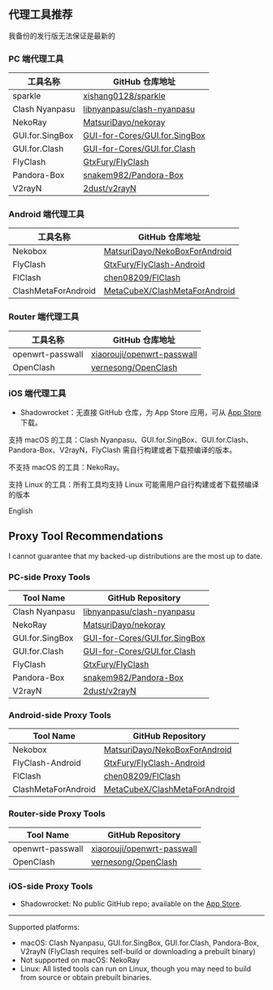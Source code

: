 ## 代理工具推荐

我备份的发行版无法保证是最新的

### PC 端代理工具
| 工具名称       | GitHub 仓库地址                          |
|----------------|-----------------------------------------|
| sparkle | [xishang0128/sparkle](https://github.com/xishang0128/sparkle) |
| Clash Nyanpasu | [libnyanpasu/clash-nyanpasu](https://github.com/libnyanpasu/clash-nyanpasu) |
| NekoRay       | [MatsuriDayo/nekoray](https://github.com/MatsuriDayo/nekoray) |
| GUI.for.SingBox| [GUI-for-Cores/GUI.for.SingBox](https://github.com/GUI-for-Cores/GUI.for.SingBox) |
| GUI.for.Clash | [GUI-for-Cores/GUI.for.Clash](https://github.com/GUI-for-Cores/GUI.for.Clash) |
| FlyClash      | [GtxFury/FlyClash](https://github.com/GtxFury/FlyClash) |
| Pandora-Box   | [snakem982/Pandora-Box](https://github.com/snakem982/Pandora-Box) |
| V2rayN        | [2dust/v2rayN](https://github.com/2dust/v2rayN) |

### Android 端代理工具
| 工具名称       | GitHub 仓库地址                          |
|----------------|-----------------------------------------|
| Nekobox       | [MatsuriDayo/NekoBoxForAndroid](https://github.com/MatsuriDayo/NekoBoxForAndroid) |
| FlyClash      | [GtxFury/FlyClash-Android](https://github.com/GtxFury/FlyClash-Android) |
| FlClash       | [chen08209/FlClash](https://github.com/chen08209/FlClash) |
| ClashMetaForAndroid | [MetaCubeX/ClashMetaForAndroid](https://github.com/MetaCubeX/ClashMetaForAndroid) |

### Router 端代理工具
| 工具名称       | GitHub 仓库地址                          |
|----------------|-----------------------------------------|
| openwrt-passwall | [xiaorouji/openwrt-passwall](https://github.com/xiaorouji/openwrt-passwall) |
| OpenClash     | [vernesong/OpenClash](https://github.com/vernesong/OpenClash) |

### iOS 端代理工具
- Shadowrocket：无直接 GitHub 仓库，为 App Store 应用，可从 [App Store](https://apps.apple.com/us/app/shadowrocket/id932747118) 下载。


支持 macOS 的工具：Clash Nyanpasu、GUI.for.SingBox、GUI.for.Clash、Pandora-Box、V2rayN，FlyClash 需自行构建或者下载预编译的版本。  

不支持 macOS 的工具：NekoRay。  

支持 Linux 的工具：所有工具均支持 Linux 可能需用户自行构建或者下载预编译的版本


English


## Proxy Tool Recommendations

I cannot guarantee that my backed-up distributions are the most up to date.

### PC-side Proxy Tools

| Tool Name        | GitHub Repository                                               |
|------------------|-----------------------------------------------------------------|
| Clash Nyanpasu   | [libnyanpasu/clash-nyanpasu](https://github.com/libnyanpasu/clash-nyanpasu) |
| NekoRay          | [MatsuriDayo/nekoray](https://github.com/MatsuriDayo/nekoray)    |
| GUI.for.SingBox  | [GUI-for-Cores/GUI.for.SingBox](https://github.com/GUI-for-Cores/GUI.for.SingBox) |
| GUI.for.Clash    | [GUI-for-Cores/GUI.for.Clash](https://github.com/GUI-for-Cores/GUI.for.Clash) |
| FlyClash         | [GtxFury/FlyClash](https://github.com/GtxFury/FlyClash)           |
| Pandora-Box      | [snakem982/Pandora-Box](https://github.com/snakem982/Pandora-Box) |
| V2rayN           | [2dust/v2rayN](https://github.com/2dust/v2rayN)                   |

### Android-side Proxy Tools

| Tool Name             | GitHub Repository                                            |
|-----------------------|--------------------------------------------------------------|
| Nekobox               | [MatsuriDayo/NekoBoxForAndroid](https://github.com/MatsuriDayo/NekoBoxForAndroid) |
| FlyClash-Android      | [GtxFury/FlyClash-Android](https://github.com/GtxFury/FlyClash-Android) |
| FlClash               | [chen08209/FlClash](https://github.com/chen08209/FlClash)     |
| ClashMetaForAndroid   | [MetaCubeX/ClashMetaForAndroid](https://github.com/MetaCubeX/ClashMetaForAndroid) |

### Router-side Proxy Tools

| Tool Name           | GitHub Repository                                    |
|---------------------|------------------------------------------------------|
| openwrt-passwall    | [xiaorouji/openwrt-passwall](https://github.com/xiaorouji/openwrt-passwall) |
| OpenClash           | [vernesong/OpenClash](https://github.com/vernesong/OpenClash) |

### iOS-side Proxy Tools

- Shadowrocket: No public GitHub repo; available on the [App Store](https://apps.apple.com/us/app/shadowrocket/id932747118).

---

Supported platforms:

- macOS: Clash Nyanpasu, GUI.for.SingBox, GUI.for.Clash, Pandora-Box, V2rayN (FlyClash requires self-build or downloading a prebuilt binary)  
- Not supported on macOS: NekoRay  
- Linux: All listed tools can run on Linux, though you may need to build from source or obtain prebuilt binaries.